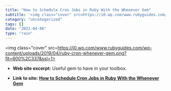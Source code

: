 ```yaml
---
title: "How to Schedule Cron Jobs in Ruby With the Whenever Gem"
subtitle: '<img class="cover" src=https://i0.wp.com/www.rubyguides.com/wp-content/uploads/2019/04/ruby-cron-whe...'
category: "uncategorized"
tags: []
date: "2021-04-06"
type: "rain"
---
```

<img class="cover" src=https://i0.wp.com/www.rubyguides.com/wp-content/uploads/2019/04/ruby-cron-whenever-gem.png?fit=600%2C337&ssl=1>



* **Web site excerpt:** Useful gem to have in your toolbox.

* **Link to site:** **[How to Schedule Cron Jobs in Ruby With the Whenever Gem](https://www.rubyguides.com/2019/04/ruby-whenever-gem)**